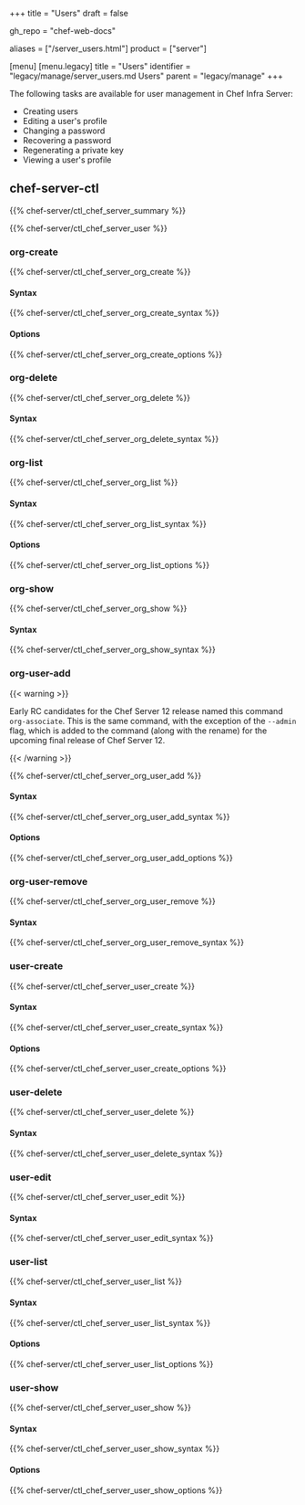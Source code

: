 +++
title = "Users"
draft = false

gh_repo = "chef-web-docs"

aliases = ["/server_users.html"]
product = ["server"]

[menu]
  [menu.legacy]
    title = "Users"
    identifier = "legacy/manage/server_users.md Users"
    parent = "legacy/manage"
+++

The following tasks are available for user management in Chef Infra
Server:

* Creating users
* Editing a user's profile
* Changing a password
* Recovering a password
* Regenerating a private key
* Viewing a user's profile

## chef-server-ctl

{{% chef-server/ctl_chef_server_summary %}}

{{% chef-server/ctl_chef_server_user %}}

### org-create

{{% chef-server/ctl_chef_server_org_create %}}

#### Syntax

{{% chef-server/ctl_chef_server_org_create_syntax %}}

#### Options

{{% chef-server/ctl_chef_server_org_create_options %}}

### org-delete

{{% chef-server/ctl_chef_server_org_delete %}}

#### Syntax

{{% chef-server/ctl_chef_server_org_delete_syntax %}}

### org-list

{{% chef-server/ctl_chef_server_org_list %}}

#### Syntax

{{% chef-server/ctl_chef_server_org_list_syntax %}}

#### Options

{{% chef-server/ctl_chef_server_org_list_options %}}

### org-show

{{% chef-server/ctl_chef_server_org_show %}}

#### Syntax

{{% chef-server/ctl_chef_server_org_show_syntax %}}

### org-user-add

{{< warning >}}

Early RC candidates for the Chef Server 12 release named this command
`org-associate`. This is the same command, with the exception of the
`--admin` flag, which is added to the command (along with the rename)
for the upcoming final release of Chef Server 12.

{{< /warning >}}

{{% chef-server/ctl_chef_server_org_user_add %}}

#### Syntax

{{% chef-server/ctl_chef_server_org_user_add_syntax %}}

#### Options

{{% chef-server/ctl_chef_server_org_user_add_options %}}

### org-user-remove

{{% chef-server/ctl_chef_server_org_user_remove %}}

#### Syntax

{{% chef-server/ctl_chef_server_org_user_remove_syntax %}}

### user-create

{{% chef-server/ctl_chef_server_user_create %}}

#### Syntax

{{% chef-server/ctl_chef_server_user_create_syntax %}}

#### Options

{{% chef-server/ctl_chef_server_user_create_options %}}

### user-delete

{{% chef-server/ctl_chef_server_user_delete %}}

#### Syntax

{{% chef-server/ctl_chef_server_user_delete_syntax %}}

### user-edit

{{% chef-server/ctl_chef_server_user_edit %}}

#### Syntax

{{% chef-server/ctl_chef_server_user_edit_syntax %}}

### user-list

{{% chef-server/ctl_chef_server_user_list %}}

#### Syntax

{{% chef-server/ctl_chef_server_user_list_syntax %}}

#### Options

{{% chef-server/ctl_chef_server_user_list_options %}}

### user-show

{{% chef-server/ctl_chef_server_user_show %}}

#### Syntax

{{% chef-server/ctl_chef_server_user_show_syntax %}}

#### Options

{{% chef-server/ctl_chef_server_user_show_options %}}

